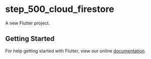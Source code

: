 # step_500_cloud_firestore

A new Flutter project.

## Getting Started

For help getting started with Flutter, view our online
[documentation](https://flutter.io/).
